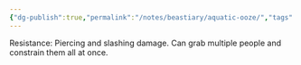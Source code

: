 ```yaml
---
{"dg-publish":true,"permalink":"/notes/beastiary/aquatic-ooze/","tags":["gardenEntry"]}
---
```


Resistance: Piercing and slashing damage.
Can grab multiple people and constrain them all at once.